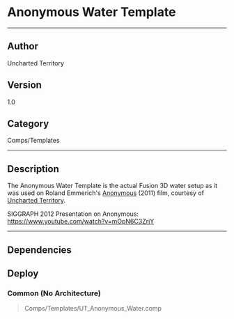 # Anonymous Water Template
___

## Author
Uncharted Territory

## Version
1.0

## Category
Comps/Templates

___

## Description
<p>The Anonymous Water Template is the actual Fusion 3D water setup as it was used on Roland Emmerich's <a href="https://www.imdb.com/title/tt1521197/">Anonymous</a> (2011) film, courtesy of <a href="http://www.uncharted-territory.com/">Uncharted Territory</a>.</p>

<p>SIGGRAPH 2012 Presentation on Anonymous:<br>
<a href="https://www.youtube.com/watch?v=mOpN6C3ZrjY">https://www.youtube.com/watch?v=mOpN6C3ZrjY</a></p>

___

## Dependencies

## Deploy

### Common (No Architecture)

> Comps/Templates/UT_Anonymous_Water.comp  
